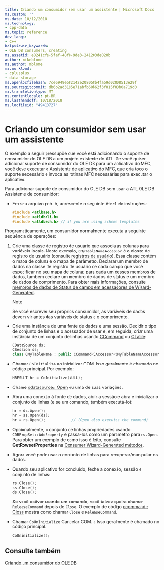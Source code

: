 ```yaml
---
title: Criando um consumidor sem usar um assistente | Microsoft Docs
ms.custom: ''
ms.date: 10/12/2018
ms.technology:
- cpp-data
ms.topic: reference
dev_langs:
- C++
helpviewer_keywords:
- OLE DB consumers, creating
ms.assetid: e8241cfe-5faf-48f8-9de3-241203de020b
author: mikeblome
ms.author: mblome
ms.workload:
- cplusplus
- data-storage
ms.openlocfilehash: 7ce6949e582142e208058b4fa59d02008513e29f
ms.sourcegitcommit: db6b2ad3195e71abfb60b62f3f015f08b0a719d0
ms.translationtype: MT
ms.contentlocale: pt-BR
ms.lasthandoff: 10/18/2018
ms.locfileid: "49410727"
---
```

# <a name="creating-a-consumer-without-using-a-wizard"></a>Criando um consumidor sem usar um assistente

O exemplo a seguir pressupõe que você está adicionando o suporte de consumidor do OLE DB a um projeto existente do ATL. Se você quiser adicionar suporte de consumidor do OLE DB para um aplicativo do MFC, você deve executar o Assistente de aplicativo do MFC, que cria todo o suporte necessário e invoca as rotinas MFC necessárias para executar o aplicativo.  
  
Para adicionar suporte de consumidor do OLE DB sem usar a ATL OLE DB Assistente de consumidor:  
  
- Em seu arquivo pch. h, acrescente o seguinte `#include` instruções:  
  
    ```cpp  
    #include <atlbase.h>  
    #include <atldbcli.h>  
    #include <atldbsch.h> // if you are using schema templates  
    ```  
  
Programaticamente, um consumidor normalmente executa a seguinte sequência de operações:  
  
1. Crie uma classe de registro de usuário que associa as colunas para variáveis locais. Neste exemplo, `CMyTableNameAccessor` é a classe de registro de usuário (consulte [registros de usuário](../../data/oledb/user-records.md)). Essa classe contém o mapa de coluna e o mapa de parâmetro. Declarar um membro de dados na classe de registro de usuário de cada campo que você especificar no seu mapa de coluna; para cada um desses membros de dados, também declare um membro de dados de status e um membro de dados de comprimento. Para obter mais informações, consulte [membros de dados de Status de campo em acessadores de Wizard-Generated](../../data/oledb/field-status-data-members-in-wizard-generated-accessors.md).  
  
    > [!NOTE]
    > Se você escrever seu próprios consumidor, as variáveis de dados devem vir antes das variáveis de status e o comprimento.  
  
- Crie uma instância de uma fonte de dados e uma sessão. Decidir o tipo de conjunto de linhas e o acessador de usar e, em seguida, criar uma instância de um conjunto de linhas usando [CCommand](../../data/oledb/ccommand-class.md) ou [CTable](../../data/oledb/ctable-class.md):  
  
    ```cpp  
    CDataSource ds;  
    CSession ss;  
    class CMyTableName : public CCommand<CAccessor<CMyTableNameAccessor>>  
    ```  
  
- Chamar `CoInitialize` ao inicializar COM. Isso geralmente é chamado no código principal. Por exemplo:  
  
    ```cpp  
    HRESULT hr = CoInitialize(NULL);  
    ```  
  
- Chame [cdatasource:: Open](../../data/oledb/cdatasource-open.md) ou uma de suas variações.  
  
- Abra uma conexão à fonte de dados, abrir a sessão e abra e inicializar o conjunto de linhas (e se um comando, também executá-lo):  
  
    ```cpp  
    hr = ds.Open();  
    hr = ss.Open(ds);  
    hr = rs.Open();            // (Open also executes the command)  
    ```  
  
- Opcionalmente, o conjunto de linhas propriedades usando `CDBPropSet::AddProperty` e passá-los como um parâmetro para `rs.Open`. Para obter um exemplo de como isso é feito, consulte **GetRowsetProperties** na [Consumer Wizard-Generated métodos](../../data/oledb/consumer-wizard-generated-methods.md).  
  
- Agora você pode usar o conjunto de linhas para recuperar/manipular os dados.  
  
- Quando seu aplicativo for concluído, feche a conexão, sessão e conjunto de linhas:  
  
    ```cpp  
    rs.Close();  
    ss.Close();  
    ds.Close();  
    ```  
  
     Se você estiver usando um comando, você talvez queira chamar `ReleaseCommand` depois de `Close`. O exemplo de código [ccommand:: Close](../../data/oledb/ccommand-close.md) mostra como chamar `Close` e `ReleaseCommand`.  
  
- Chamar `CoUnInitialize` Cancelar COM. a Isso geralmente é chamado no código principal.  
  
    ```cpp  
    CoUninitialize();  
    ```  
  
## <a name="see-also"></a>Consulte também  

[Criando um consumidor do OLE DB](../../data/oledb/creating-an-ole-db-consumer.md)